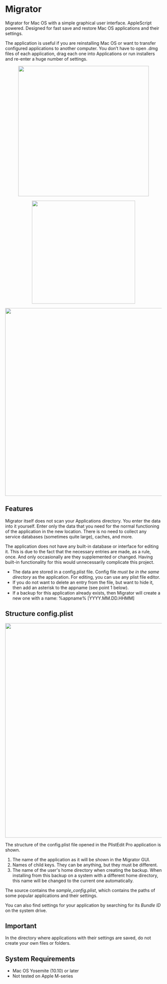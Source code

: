 # Migrator

Migrator for Mac OS with a simple graphical user interface. AppleScript powered. Designed for fast save and restore Mac OS applications and their settings.

The application is useful if you are reinstalling Mac OS or want to transfer configured applications to another computer. You don’t have to open .dmg files of each application, drag each one into Applications or run installers and re-enter a huge number of settings.

<p align="center">
<img width="420" src="https://github.com/telenkor/migrator/assets/31967374/4dcafa0c-4e0c-41c1-b1dc-88ef4be6d293">
</p>

<p align="center">
<img width="332" src="https://github.com/telenkor/migrator/assets/31967374/929221ea-d04b-43d3-b55e-9c594ceb569b">
</p>

<p align="center">
<img width="605" src="https://github.com/telenkor/migrator/assets/31967374/3c7b9421-5b0b-4a1e-a2bb-1892eec618e4">
</p>

## Features

Migrator itself does not scan your Applications directory. You enter the data into it yourself. Enter only the data that you need for the normal functioning of the application in the new location. There is no need to collect any service databases (sometimes quite large), caches, and more.

The application does not have any built-in database or interface for editing it. This is due to the fact that the necessary entries are made, as a rule, once. And only occasionally are they supplemented or changed. Having built-in functionality for this would unnecessarily complicate this project.

- The data are stored in a config.plist file. Config file <em>must be in the same directory</em> as the application. For editing, you can use any plist file editor.
- If you do not want to delete an entry from the file, but want to hide it, then add an asterisk to the appname (see point 1 below).
- If a backup for this application already exists, then Migrator will create a new one with a name: %appname% [YYYY.MM.DD.HHMM]

## Structure config.plist

<p align="center">
<img width="691" src="https://github.com/telenkor/migrator/assets/31967374/a4a9fcea-41bf-4179-91be-73e59e30be56">
</p>
The structure of the config.plist file opened in the PlistEdit Pro application is shown.

1. The name of the application as it will be shown in the Migrator GUI.
2. Names of child keys. They can be anything, but they must be different.
3. The name of the user's home directory when creating the backup. When installing from this backup on a system with a different home directory, this name will be changed to the current one automatically.

The source contains the <em>sample_config.plist</em>, which contains the paths of some popular applications and their settings.

You can also find settings for your application by searching for its <em>Bundle ID</em> on the system drive.

## Important

In the directory where applications with their settings are saved, do not create your own files or folders.

## System Requirements
- Mac OS Yosemite (10.10) or later
- Not tested on Apple M-series

